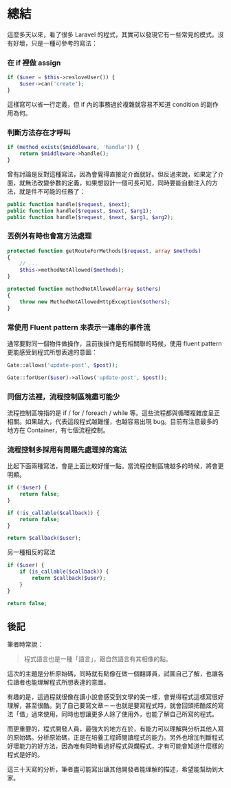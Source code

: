 # 總結

這麼多天以來，看了很多 Laravel 的程式，其實可以發現它有一些常見的模式。沒有好壞，只是一種可參考的寫法： 

### 在 if 裡做 assign

```php
if ($user = $this->resloveUser()) {
    $user->can('create');
}
```

這樣寫可以省一行定義，但 if 內的事務過於複雜就容易不知道 condition 的副作用為何。

### 判斷方法存在才呼叫

```php
if (method_exists($middleware, 'handle')) {
    return $middleware->handle();
}
```

曾有討論是反對這種寫法，因為會覺得直接定介面就好。但反過來說，如果定了介面，就無法改變參數的定義，如果想設計一個可長可短，同時要能自動注入的方法，就是件不可能的任務了：

```php
public function handle($request, $next);
public function handle($request, $next, $arg1);
public function handle($request, $next, $arg1, $arg2);
```

### 丟例外有時也會寫方法處理

```php
protected function getRouteForMethods($request, array $methods)
{
    // ...
    $this->methodNotAllowed($methods);
}

protected function methodNotAllowed(array $others)
{
    throw new MethodNotAllowedHttpException($others);
}
```

### 常使用 Fluent pattern 來表示一連串的事件流

通常要對同一個物件做操作，且前後操作是有相關聯的時候，使用 fluent pattern 更能感受到程式所想表達的意圖：

```php
Gate::allows('update-post', $post));

Gate::forUser($user)->allows('update-post', $post));
```

### 同個方法裡，流程控制區塊盡可能少

流程控制區塊指的是 if / for / foreach / while 等。這些流程都與循環複雜度呈正相關。如果越大，代表這段程式越難懂，也越容易出現 bug。目前有注意最多的地方在 Container，有七個流程控制。


### 流程控制多採用有問題先處理掉的寫法

比起下面兩種寫法，會是上面比較好懂一點。當流程控制區塊越多的時候，將會更明顯。

```php
if (!$user) {
    return false;
}

if (!is_callable($callback)) {
    return false;
}

return $callback($user);
```

另一種相反的寫法

```php
if ($user) {
    if (is_callable($callback)) {
        return $callback($user);
    }
}

return false;
```

## 後記

筆者時常說：

> 程式語言也是一種「語言」，跟自然語言有其相像的點。

這次的主題是分析原始碼，同時就有點像在做一個翻譯員，試圖自己了解，也讓各位讀者也能理解程式所想表達的意圖。

有趣的是，這過程就很像在讀小說會感受到文學的美一樣，會覺得程式這樣寫很好理解，甚至很酷。到了自己要寫文章－－也就是要寫程式時，就會回頭把酷炫的寫法「借」過來使用，同時也想讓更多人除了使用外，也能了解自己所寫的程式。

而更重要的，程式開發人員，最強大的地方在於，有能力可以理解與分析其他人寫的原始碼。分析原始碼，正是在培養工程師閱讀程式的能力。另外也增加判斷程式好壞能力的好方法，因為唯有同時看過好程式與爛程式，才有可能會知道什麼樣的程式是好的。

這三十天寫的分析，筆者盡可能寫出讓其他開發者能理解的描述，希望能幫助到大家。
